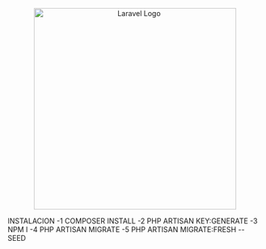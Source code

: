 <p align="center"><a href="https://laravel.com" target="_blank"><img src="https://raw.githubusercontent.com/laravel/art/master/logo-lockup/5%20SVG/2%20CMYK/1%20Full%20Color/laravel-logolockup-cmyk-red.svg" width="400" alt="Laravel Logo"></a></p>

INSTALACION
-1 COMPOSER INSTALL 
-2  PHP ARTISAN KEY:GENERATE
-3 NPM I 
-4 PHP ARTISAN MIGRATE
-5 PHP ARTISAN MIGRATE:FRESH --SEED
